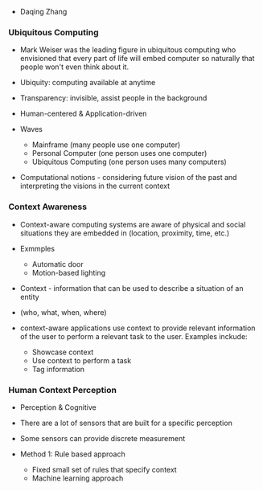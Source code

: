 - Daqing Zhang
### Ubiquitous Computing
- Mark Weiser was the leading figure in ubiquitous computing who envisioned that every part of life will embed computer so naturally that people won't even think about it.

- Ubiquity: computing available at anytime
- Transparency: invisible, assist people in the background

- Human-centered & Application-driven

- Waves
	- Mainframe (many people use one computer)
	- Personal Computer (one person uses one computer)
	- Ubiquitous Computing (one person uses many computers)

- Computational notions - considering future vision of the past and interpreting the visions in the current context
### Context Awareness
- Context-aware computing systems are aware of physical and social situations they are embedded in (location, proximity, time, etc.)
- Exmmples
	- Automatic door
	- Motion-based lighting

- Context - information that can be used to describe a situation of an entity
- (who, what, when, where)

- context-aware applications use context to provide relevant information of the user to perform a relevant task to the user. Examples inckude:
	- Showcase context
	- Use context to perform a task
	- Tag information


### Human Context Perception
- Perception & Cognitive
- There are a lot of sensors that are built for a specific perception
- Some sensors can provide discrete measurement

- Method 1: Rule based approach
	- Fixed small set of rules that specify context
	- Machine learning approach